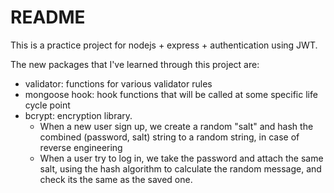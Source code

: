 # README

This is a practice project for nodejs + express + authentication using JWT.

The new packages that I've learned through this project are:
* validator: functions for various validator rules
* mongoose hook: hook functions that will be called at some specific life cycle point
* bcrypt: encryption library.
  * When a new user sign up, we create a random "salt" and hash the combined (password, salt) string to a random string, in case of reverse engineering
  * When a user try to log in, we take the password and attach the same salt, using the hash algorithm to calculate the random message, and check its the same as the saved one.
